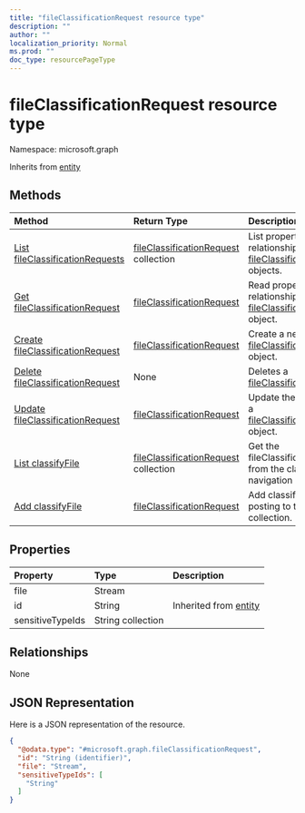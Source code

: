 ```yaml
---
title: "fileClassificationRequest resource type"
description: ""
author: ""
localization_priority: Normal
ms.prod: ""
doc_type: resourcePageType
---
```


# fileClassificationRequest resource type


Namespace: microsoft.graph




Inherits from [entity](../resources/entity.md)

## Methods
|Method|Return Type|Description|
|:---|:---|:---|
|[List fileClassificationRequests](../api/fileclassificationrequest-list.md)|[fileClassificationRequest](../resources/fileclassificationrequest.md) collection|List properties and relationships of the [fileClassificationRequest](../resources/fileclassificationrequest.md) objects.|
|[Get fileClassificationRequest](../api/fileclassificationrequest-get.md)|[fileClassificationRequest](../resources/fileclassificationrequest.md)|Read properties and relationships of the [fileClassificationRequest](../resources/fileclassificationrequest.md) object.|
|[Create fileClassificationRequest](../api/fileclassificationrequest-create.md)|[fileClassificationRequest](../resources/fileclassificationrequest.md)|Create a new [fileClassificationRequest](../resources/fileclassificationrequest.md) object.|
|[Delete fileClassificationRequest](../api/fileclassificationrequest-delete.md)|None|Deletes a [fileClassificationRequest](../resources/fileclassificationrequest.md).|
|[Update fileClassificationRequest](../api/fileclassificationrequest-update.md)|[fileClassificationRequest](../resources/fileclassificationrequest.md)|Update the properties of a [fileClassificationRequest](../resources/fileclassificationrequest.md) object.|
|[List classifyFile](../api/dataclassificationservice-list-classifyfile.md)|[fileClassificationRequest](../resources/fileclassificationrequest.md) collection|Get the fileClassificationRequests from the classifyFile navigation property.|
|[Add classifyFile](../api/dataclassificationservice-post-classifyfile.md)|[fileClassificationRequest](../resources/fileclassificationrequest.md)|Add classifyFile by posting to the classifyFile collection.|

## Properties
|Property|Type|Description|
|:---|:---|:---|
|file|Stream||
|id|String| Inherited from [entity](../resources/entity.md)|
|sensitiveTypeIds|String collection||

## Relationships
None

## JSON Representation
Here is a JSON representation of the resource.
<!-- {
  "blockType": "resource",
  "keyProperty": "id",
  "@odata.type": "microsoft.graph.fileClassificationRequest",
  "baseType": "microsoft.graph.entity",
  "openType": false
}
-->
``` json
{
  "@odata.type": "#microsoft.graph.fileClassificationRequest",
  "id": "String (identifier)",
  "file": "Stream",
  "sensitiveTypeIds": [
    "String"
  ]
}
```


